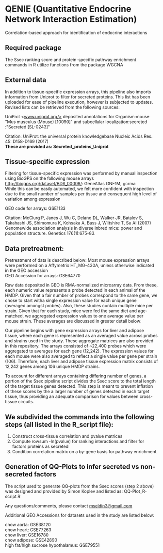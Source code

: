 # QENIE (Quantitative Endocrine Network Interaction Estimation)
Correlation-based approach for identification of endocrine interactions

## Required package
The Ssec ranking score and protein-specific pathway enrichment commands in R utilize functions from the package WGCNA

## External data
In addition to tissue-specific expression arrays, this pipeline also imports information from Uniprot to filter for secreted proteins.  This list has been uploaded for ease of pipeline execution, however is subjected to updates.  Revised lists can be retrieved from the following sources:

  UniProt <www.uniprot.org/> deposited annotations for Organism:mouse "Mus musculus (Mouse) [10090]" and subcellular localization:secreted :"Secreted [SL-0243]"
  
  Citation:
  UniProt: the universal protein knowledgebase Nucleic Acids Res. 45: D158-D169 (2017)  
**These are provided as: Secreted_proteins_Uniprot**

## Tissue-specific expression
Filtering for tissue-specific expression was performed by manual inspection using BioGPS on the following mouse arrays <http://biogps.org/dataset/BDS_00009/>: GeneAtlas GNF1M, gcrma  
While this can be easily automated, we felt more confident with inspection due to the small number of samples per tissue and consequent high level of variation among expression 

  GEO code for arrays: GSE1133
  
  Citation:
  McClurg P, Janes J, Wu C, Delano DL, Walker JR, Batalov S, Takahashi JS, Shimomura K, Kohsaka A, Bass J, Wiltshire T, Su AI (2007) Genomewide association analysis in diverse inbred mice: power and population structure. Genetics 176(1):675-83.

## Data pretreatment:  
Pretreatment of data is described below: 
Most mouse expression arrays were performed on a Affymetrix HT_MG-430A, unless otherwise indicated in the GEO accession  
GEO Accession for arrays: GSE64770  

Raw data deposited in GEO is RMA-normalized microarray data.  From these, each numeric value represents a probe detected in each animal of the HMDP.  Given that a fair number of probes correspond to the same gene, we chose to start witha single expression value for each unique gene (averaged amongst probes).  Also, these studies contain multiple mice per strain.  Given that for each study, mice were fed the same diet and age-matched, we aggregated expression values to one average value per mouse strain.  These averages are discussed in greater detail below:

Our pipeline begins with gene expression arrays for liver and adipose tissue, where each gene is represented as an averaged value across probes and strains used in the study.  These aggregate matrices are also provided in this repository.  The arrays consisted of ~22,400 probes which were aggregated to averages for each gene (12,242).  The expression values for each mouse were also averaged to reflect a single value per gene per strain (106).  Therefore, each liver and adipose tissue expression matrix consists of 12,242 genes among 106 unique HMDP strains.   

To account for different arrays containing differing number of genes, a portion of the Ssec pipeline script divides the Ssec score to the total length of the target tissue genes detected.  This step is meant to prevent inflation of these scores by the a larger number of genes detected in each target tissue, thus providing an adequate comparison for values between cross-tissue circuits.

## We subdivided the commands into the following steps (all listed in the R_script file):

1. Construct cross-tissue correlation and pvalue matrices
2. Compute rowsum -ln(pvalue) for ranking interactions and filter for factors proteins as secreted
3. Condition correlation matrix on a by-gene basis for pathway enrichment 

## Generation of QQ-Plots to infer secreted vs non-secreted factors
The script used to generate QQ-plots from the Ssec scores (step 2 above) was designed and provided by Simon Koplev and listed as: QQ-Plot_R-script.R

Any questions/comments, please contact mseldin3@gmail.com



Additional GEO Accessions for datasets used in the study are listed below:


chow aorta: GSE38120  
chow heart: GSE77263  
chow liver: GSE16780  
chow adipose: GSE42890  
high fat/high sucrose hypothalamus: GSE79551

